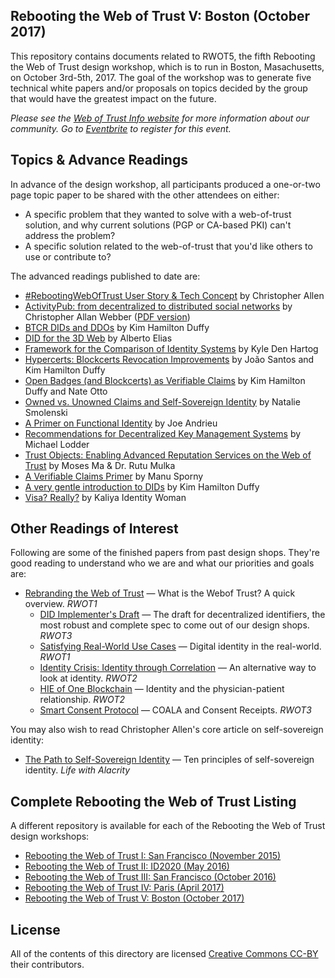 ## Rebooting the Web of Trust V: Boston (October 2017)

This repository contains documents related to RWOT5, the fifth Rebooting the Web of Trust design workshop, which is to run in Boston, Masachusetts, on October 3rd-5th, 2017. The goal of the workshop was to generate five technical white papers and/or proposals on topics decided by the group that would have the greatest impact on the future.

_Please see the [Web of Trust Info website](http://www.weboftrust.info/) for more information about our community. Go to [Eventbrite](https://www.eventbrite.com/e/rebootingweboftrust-design-workshop-v-fall-2017-in-boston-area-usa-tickets-34984665075) to register for this event._

##  Topics & Advance Readings

In advance of the design workshop, all participants produced a one-or-two page topic paper to be shared with the other attendees on either:

* A specific problem that they wanted to solve with a web-of-trust solution, and why current solutions (PGP or CA-based PKI) can't address the problem?
* A specific solution related to the web-of-trust that you'd like others to use or contribute to?

The advanced readings published to date are:

* [#RebootingWebOfTrust User Story & Tech Concept](RWOT-User-Story.md) by Christopher Allen
* [ActivityPub: from decentralized to distributed social networks](activitypub-decentralized-distributed.md) by Christopher Allan Webber ([PDF version](https://gitlab.com/dustyweb/talks/blob/master/activitypub/rwot/even_more_distributed_activitypub.pdf))
* [BTCR DIDs and DDOs](btcr-dids-ddos.md) by Kim Hamilton Duffy
* [DID for the 3D Web](did-3d-web.md) by Alberto Elias
* [Framework for the Comparison of Identity Systems](Framework-for-Comparison-of-Identity-Systems.md) by Kyle Den Hartog
* [Hypercerts: Blockcerts Revocation Improvements](https://github.com/WebOfTrustInfo/rebooting-the-web-of-trust-fall2017/blob/master/topics-and-advance-readings/hypercerts-blockcerts_revocation.md) by João Santos and Kim Hamilton Duffy
* [Open Badges (and Blockcerts) as Verifiable Claims](open-badges-as-verifiable-claims.md) by Kim Hamilton Duffy and Nate Otto
* [Owned vs. Unowned Claims and Self-Sovereign Identity](owned-vs-unowned-claims-and-ssi.md) by Natalie Smolenski
* [A Primer on Functional Identity](functional-identity-primer.md) by Joe Andrieu
* [Recommendations for Decentralized Key Management Systems](dkms-recommendations.md) by Michael Lodder
* [Trust Objects: Enabling Advanced Reputation Services on the Web of Trust](trust-objects.md) by Moses Ma & Dr. Rutu Mulka
* [A Verifiable Claims Primer](verifiable-claims-primer.md) by Manu Sporny
* [A very gentle introduction to DIDs](did-gentle-intro.md) by Kim Hamilton Duffy
* [Visa? Really?](Visa-Really.md) by Kaliya Identity Woman

## Other Readings of Interest

Following are some of the finished papers from past design shops. They're good reading to understand who we are and what our priorities and goals are:

* [Rebranding the Web of Trust](https://github.com/WebOfTrustInfo/rebooting-the-web-of-trust/blob/master/final-documents/rebranding-web-of-trust.pdf) — What is the Webof Trust? A quick overview. _RWOT1_
   * [DID Implementer's Draft](https://github.com/WebOfTrustInfo/rebooting-the-web-of-trust-fall2016/blob/master/final-documents/did-implementer-draft-10.pdf) — The draft for decentralized identifiers, the most robust and complete spec to come out of our design shops. _RWOT3_
   * [Satisfying Real-World Use Cases](https://github.com/WebOfTrustInfo/rebooting-the-web-of-trust/blob/master/final-documents/satisfying-real-world-use-cases.pdf) — Digital identity in the real-world. _RWOT1_
   * [Identity Crisis: Identity through Correlation](https://github.com/WebOfTrustInfo/ID2020DesignWorkshop/blob/master/final-documents/identity-crisis.pdf) — An alternative way to look at identity. _RWOT2_
   * [HIE of One Blockchain](https://github.com/WebOfTrustInfo/ID2020DesignWorkshop/blob/master/final-documents/physician-patient-relationship.pdf) — Identity and the physician-patient relationship. _RWOT2_
   * [Smart Consent Protocol](https://github.com/WebOfTrustInfo/rebooting-the-web-of-trust-fall2016/blob/master/final-documents/smart-consent-protocol.pdf) — COALA and Consent Receipts. _RWOT3_

You may also wish to read Christopher Allen's core article on self-sovereign identity:

* [The Path to Self-Sovereign Identity](http://www.lifewithalacrity.com/2016/04/the-path-to-self-soverereign-identity.html) — Ten principles of self-sovereign identity. _Life with Alacrity_

## Complete Rebooting the Web of Trust Listing

A different repository is available for each of the Rebooting the Web of Trust design workshops:

* [Rebooting the Web of Trust I: San Francisco (November 2015)](https://github.com/WebOfTrustInfo/rebooting-the-web-of-trust)
* [Rebooting the Web of Trust II: ID2020 (May 2016)](https://github.com/WebOfTrustInfo/ID2020DesignWorkshop)
* [Rebooting the Web of Trust III: San Francisco (October 2016)](https://github.com/WebOfTrustInfo/rebooting-the-web-of-trust-fall2016)
* [Rebooting the Web of Trust IV: Paris (April 2017)](https://github.com/WebOfTrustInfo/rebooting-the-web-of-trust-spring2017)
* [Rebooting the Web of Trust V: Boston (October 2017)](https://github.com/WebOfTrustInfo/rebooting-the-web-of-trust-fall2017)

## License

All of the contents of this directory are licensed [Creative Commons CC-BY](https://github.com/WebOfTrustInfo/rebooting-the-web-of-trust/blob/master/final-documents/LICENSE-CC-BY-4.0.md) their contributors.
